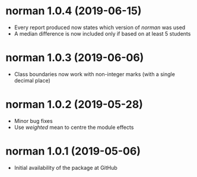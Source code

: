 # norman 1.0.4 (2019-06-15)

* Every report produced now states which version of _norman_ was used
* A median difference is now included only if based on at least 5 students

# norman 1.0.3 (2019-06-06)

* Class boundaries now work with non-integer marks (with a single decimal place)

# norman 1.0.2 (2019-05-28)

* Minor bug fixes
* Use _weighted_ mean to centre the module effects

# norman 1.0.1 (2019-05-06)

* Initial availability of the package at GitHub
